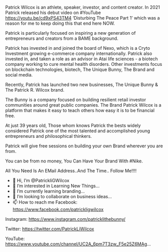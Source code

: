 Patrick Wilcox is an athlete, speaker, investor, and content creator. In 2021 Patrick released his debut video on #YouTube https://youtu.be/cd9xPS43TM4 ‘Disturbing The Peace Part 1’ which was a reason for me to keep doing this that end here NOW.

Patrick is particularly focused on inspiring a new generation of entrepreneurs and creators from a BAME background.

Patrick has invested in and joined the board of Nexo, which is a Cryto Investment growing e-commerce company internationally. 
Patrick also invested in, and taken a role as an advisor in Atai life sciences - a biotech company working to cure mental health disorders. 
Other investments focus on blockchain technologies, biotech, The Unique Bunny, The Brand and social media.

Recently, Patrick has launched two new businesses, The Unique Bunny &  The Patrick R. Wilcox brand.

The Bunny is a company focused on building resilient retail investor communities around great public companies. 
The Brand Patrick Wilcox is a platform that makes it easy to teach others how easy it is to be financial free.

At just 39 years old, Those whom knows Patrick the bests widely considered Patrick one of the most talented and accomplished young entrepreneurs and philosophical thinkers.

Patrick will give  free sessions on building your own Brand wherever you are from. 

You can be from no money, You Can Have Your Brand With #Nike.


All You Need Is An EMail Address..And The Time.. Follow Me!!!! 

- 👋 Hi, I’m @PatrickliGWilcox
- 👀 I’m interested in Learning New Things...
- 🌱 I’m currently learning branding...
- 💞️ I’m looking to collaborate on business ideas...
- 📫 How to reach me Facebook:
https://www.facebook.com/patrickligwilcox

Instagram: 
https://www.instagram.com/patricklithebunny/

Twitter:
https://twitter.com/PatrickLiWilcox

YouTube:
https://www.youtube.com/channel/UC2A_6pm7T3zw_F5e25Z6MAg...

<!---
PatrickliGWilcox/PatrickliGWilcox is a ✨ special ✨ repository because its `README.md` (this file) appears on your GitHub profile.
You can click the Preview link to take a look at your changes.
--->
